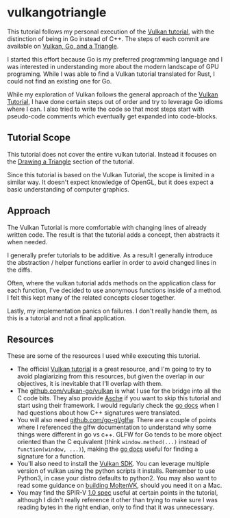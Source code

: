 # vulkangotriangle

This tutorial follows my personal execution of the [Vulkan tutorial](https://vulkan-tutorial.com/), with the distinction of being in Go instead of C++. The steps of each commit are available on [Vulkan, Go, and a Triangle](https://virtsoftcrazy.blogspot.com/2021/10/vulcan-go-and-triangle-part-1.html).

I started this effort because Go is my preferred programming language and I was interested in understanding more about the modern landscape of GPU programing. While I was able to find a Vulkan tutorial translated for Rust, I could not find an existing one for Go.

While my exploration of Vulkan follows the general approach of the [Vulkan Tutorial](https://vulkan-tutorial.com/), I have done certain steps out of order and try to leverage Go idioms where I can. I also tried to write the code so that most steps start with pseudo-code comments which eventually get expanded into code-blocks.

## Tutorial Scope

This tutorial does not cover the entire vulkan tutorial. Instead it focuses on the [Drawing a Triangle](https://vulkan-tutorial.com/Drawing_a_triangle/Setup/Base_code) section of the tutorial.

Since this tutorial is based on the Vulkan Tutorial, the scope is limited in a similar way. It doesn't expect knowledge of OpenGL, but it does expect a basic understanding of computer graphics.

## Approach

The Vulkan Tutorial is more comfortable with changing lines of already written code. The result is that the tutorial adds a concept, then abstracts it when needed.

I generally prefer tutorials to be additive. As a result I generally introduce the abstraction / helper functions earlier in order to avoid changed lines in the diffs.

Often, where the vulkan tutorial adds methods on the application class for each function, I've decided to use anonymous functions inside of a method. I felt this kept many of the related concepts closer together.

Lastly, my implementation panics on failures. I don't really handle them, as this is a tutorial and not a final application.

## Resources

These are some of the resources I used while executing this tutorial.

* The official [Vulkan tutorial](https://vulkan-tutorial.com/) is a great resource, and I'm going to try to avoid plagiarizing from this resources, but given the overlap in our objectives, it is inevitable that I'll overlap with them.
* The [github.com/vulkan-go/vulkan](https://github.com/vulkan-go/vulkan) is what I use for the bridge into all the C code bits. They also provide [Asche](https://github.com/vulkan-go/asche) if you want to skip this tutorial and start using their framework. I would regularly check the [go docs](https://pkg.go.dev/github.com/vulkan-go/vulkan) when I had questions about how C++ signatures were translated.
* You will also need [github.com/go-gl/glfw](https://github.com/go-gl/glfw). There are a couple of points where I referenced the glfw documentation to understand why some things were different in go vs c++. GLFW for Go tends to be more object oriented than the C equivalent (think `window.method(...)` instead of  `function(window, ...)`), making the [go docs](https://pkg.go.dev/github.com/go-gl/glfw/v3.3/glfw) useful for finding a signature for a function.
* You'll also need to install the [Vulkan SDK](https://vulkan.lunarg.com/sdk/home). You can leverage multiple version of vulkan using the python scripts it installs. Remember to use Python3, in case your distro defaults to python2. You may also want to read some guidance on [building MoltenVK](https://github.com/KhronosGroup/MoltenVK#building), should you need it on a Mac.
* You may find the SPIR-V [1.0 spec](https://www.khronos.org/registry/SPIR-V/specs/1.0/SPIRV.pdf) useful at certain points in the tutorial, although I didn't really reference it other than trying to make sure I was reading bytes in the right endian, only to find that it was unnecessary.
